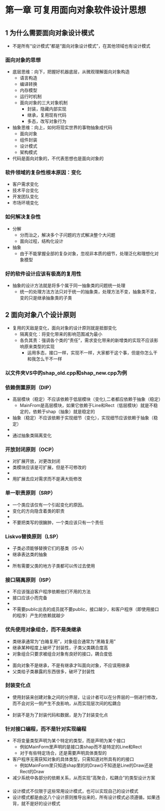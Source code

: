 # 第一章 可复用面向对象软件设计思想
#
## 1 为什么需要面向对象设计模式
+ 不是所有“设计模式”都是“面向对象设计模式”，在其他领域也有设计模式
### 面向对象的思想
+ 底层思维：向下，把握好机器底层，从微观理解面向对象构造
	+ 语言构造
	+ 编译转换
	+ 内存模型
	+ 运行时机制
    + 面向对象的三大对象机制
		+ 封装，隐藏内部实现
		+ 继承，复用现有代码
		+ 多态，改写对象行为 
+ 抽象思维：向上，如何将现实世界的事物抽象成代码
	+ 面向对象
	+ 组件封装
	+ 设计模式
	+ 架构模式
+ 代码是面向对象的，不代表思想也是面向对象的
### 软件领域的复杂性根本原因：变化
+ 客户需求变化
+ 技术平台变化
+ 开发团队变化
+ 市场环境变化
### 如何解决复杂性
+ 分解
	+ 分而治之，解决多个子问题的方式解决整个大问题
	+ 面向过程，结构化设计
+ 抽象
	+ 由于不能掌握全部的复杂对象，忽视非本质的细节，处理泛化和理想化对象模型 
### 好的软件设计应该有极高的复用性
+ 抽象的设计方法就是将多个属于同一抽象类的问题统一处理
	+ 统一的处理方法方法只对于统一的抽象类，处理方法不变，抽象类不变，变的只是继承抽象类的子类
## 2 面向对象八个设计原则
+ 复用的天敌是变化，面向对象的设计原则就是抵御变化
	+ 隔离变化：将变化带来的影响范围减为最小
	+ 各负其责：强调各个类的“责任”，需求变化带来的新增类的实现不应该影响原来类型的实现
		+ 运用多态，接口一样，实现不一样，大家都干这个事，但是你怎么干和我怎么干不一样
### 以文件夹VS中的shap_old.cpp和shap_new.cpp为例
### 依赖倒置原则（DIP）
+ 高层模块（稳定）不应该依赖于低层模块（变化),二者都应依赖于抽象（稳定）
	+ MainFrom是高层模块，如果它依赖于Line和Rect（低层模块）就是不稳定的，依赖于shap（抽象）就是稳定的
+ 抽象（稳定）不应该依赖于实现细节（变化），实现细节应该依赖于抽象（稳定） 
+ 
+ 通过抽象类隔离变化
### 开放封闭原则（OCP）
+ 对扩展开放，对更改封闭
+ 类模块应该是可扩展，但是不可修改的
+  
+ 用扩展去应对需求而不是满大街修改
### 单一职责原则（SRP）
+ 一个类应该仅有一个引起变化的原因。
+ 变化的方向隐含着类的职责
+  
+ 不要把类写的很臃肿，一个类应该只有一个责任 
### Liskvo替换原则（LSP）
+ 子类必须能够替换它们的基类（IS-A）
+ 继承表达类的抽象
+ 
+ 所有需要父类的地方子类都可以传过去使用
### 接口隔离原则（ISP）
+ 不应该强迫客户程序依赖他们不用的方法
+ 接口应该小而完备
+ 
+ 不需要public出去的成员就不要public，接口越少，和客户程序（即使用接口的程序）产生的依赖就越少
### 优先使用对象组合，而不是类继承
+ 类继承通常为“白箱复用”，对象组合通常为“黑箱复用”
+ 继承某种程度上破坏了封装性，子类父类耦合度高
+ 对象组合只要求被组合对象有良好的接口，耦合度低
+ 
+ 面向对象不是继承，不是有继承才叫面向对象，不应误用继承
+ 父类给子类暴露的东西很多，破坏了封装性 
### 封装变化点 
+ 使用封装来创建对象之间的分界层，让设计者可以在分界层的一侧进行修改，而不会对另一侧产生不良影响，从而实现层次间的松耦合
+ 
+ 封装不是为了封装代码和数据，是为了封装变化点
### 针对接口编程，而不是针对实现编程
+ 不将变量类型声明为某个特定的类型，而是声明为某个接口
	+ 例如MainForm里声明的是接口类shap而不是特定的Line和Rect
	+ 对于有些特定场合，还是需要声明具体类型的
+ 客户程序无需获知对象的具体类型，只需知道对所具有的的接口
	+ 例如MainForm里只知道shap里的的Draw()不知道是Line的Draw还是Rect的Draw
+ 减少系统中各部分的依赖关系，从而实现“高聚合，松耦合”的类型设计方案 



###
+ 设计模式不仅限于这些常用设计模式，也可以实现自己的设计模式
+ 设计模式都是由这八个设计原则推导出来的，所有设计模式必须遵循，如果违背，就不是好的设计模式